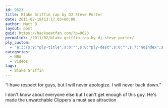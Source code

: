 ```yaml
---
id: 9623
title: Blake Griffin rap by DJ Steve Porter
date: 2011-02-18T13:17:03+00:00
author: Matt B.
layout: post
guid: https://backseatfan.com/?p=9623
permalink: /2011/02/blake-griffin-rap-by-dj-steve-porter/
ply_custom:
  - 'a:3:{s:9:"ply-title";s:0:"";s:8:"ply-desc";s:0:"";s:7:"noindex";s:0:"";}'
categories:
  - NBA
  - Videos
tags:
  - Blake Griffin
---
```


<div class="entry">
  <p>
    &#8220;I have respect for guys, but I will never apologize. I will never back down.&#8221;
  </p>

  <p>
    I don't know about everyone else but I can't get enough of this guy. He's made the unwatchable Clippers a must see attraction<br />
  </p>
</div>
